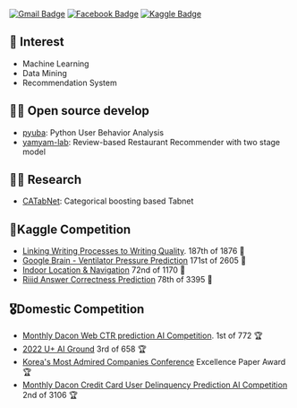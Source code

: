 <!--
**ds-wook/ds-wook** is a ✨ _special_ ✨ repository because its `README.md` (this file) appears on your GitHub profile.

Here are some ideas to get you started:

- 🔭 I’m currently working on ...
- 🌱 I’m currently learning ...
- 👯 I’m looking to collaborate on ...
- 🤔 I’m looking for help with ...
- 💬 Ask me about ...
- 📫 How to reach me: ...
- 😄 Pronouns: ...
- ⚡ Fun fact: ...
--> 
 
[![Gmail Badge](https://img.shields.io/badge/-Gmail-c14438?style=flat-square&logo=Gmail&logoColor=white&link=mailto:kdy0902ysh@gmail.com)](mailto:leewook94@gmail.com)
[![Facebook Badge](https://img.shields.io/badge/facebook-1877f2?style=flat-square&logo=facebook&logoColor=white&link=https://www.facebook.com/profile.php?id=100020605646794)](https://www.facebook.com/profile.php?id=100020605646794)
[![Kaggle Badge](http://img.shields.io/badge/-Kaggle-black?style=flat-square&logo=kaggle&link=https://www.kaggle.com/abhinand05/)](https://www.kaggle.com/leewook)

## 🎲 Interest
+ Machine Learning
+ Data Mining
+ Recommendation System

## 🧑‍💻 Open source develop
+ [pyuba](https://github.com/ds-wook/pyuba): Python User Behavior Analysis
+ [yamyam-lab](): Review-based Restaurant Recommender with two stage model
  
## 👨‍🔬 Research
+ [CATabNet](https://github.com/ds-wook/categorical-tabnet): Categorical boosting based Tabnet
  
## 🏅Kaggle Competition
+ [Linking Writing Processes to Writing Quality](https://www.kaggle.com/competitions/linking-writing-processes-to-writing-quality). 187th of 1876 🥉
+ [Google Brain - Ventilator Pressure Prediction](https://www.kaggle.com/competitions/ventilator-pressure-prediction) 171st of 2605 🥉
+ [Indoor Location & Navigation](https://www.kaggle.com/competitions/indoor-location-navigation) 72nd of 1170 🥉
+ [Riiid Answer Correctness Prediction](https://www.kaggle.com/competitions/riiid-test-answer-prediction) 78th of 3395 🥈

## 🎖️Domestic Competition
+ [Monthly Dacon Web CTR prediction AI Competition](https://dacon.io/competitions/official/236258/overview/description). 1st of 772 🏆
+ [2022 U+ AI Ground]([https://stages.ai/competitions/208/overview/description](https://stages.ai/competitions/208/board/community/post/1935)) 3rd of 658 🏆
+ [Korea's Most Admired Companies Conference](https://www.kw.ac.kr/ko/life/newsletter.jsp?BoardMode=view&DUID=38127&tpage=1) Excellence Paper Award 🏆  
+ [Monthly Dacon Credit Card User Delinquency Prediction AI Competition](https://dacon.io/competitions/official/235713/overview/description) 2nd of 3106 🏆
